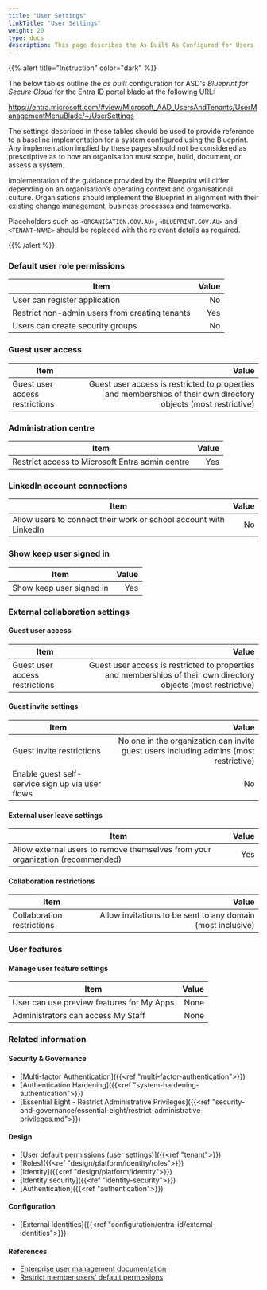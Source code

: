```yaml
---
title: "User Settings"
linkTitle: "User Settings"
weight: 20
type: docs
description: This page describes the As Built As Configured for Users - User settings in Entra ID portal.
---
```


{{% alert title="Instruction" color="dark" %}}
 
The below tables outline the *as built* configuration for ASD's *Blueprint for Secure Cloud* for the Entra ID portal blade at the following URL:

https://entra.microsoft.com/#view/Microsoft_AAD_UsersAndTenants/UserManagementMenuBlade/~/UserSettings

The settings described in these tables should be used to provide reference to a baseline implementation for a system configured using the Blueprint. Any implementation implied by these pages should not be considered as prescriptive as to how an organisation must scope, build, document, or assess a system.

Implementation of the guidance provided by the Blueprint will differ depending on an organisation’s operating context and organisational culture. Organisations should implement the Blueprint in alignment with their existing change management, business processes and frameworks.

Placeholders such as `<ORGANISATION.GOV.AU>`, `<BLUEPRINT.GOV.AU>` and `<TENANT-NAME>` should be replaced with the relevant details as required.

{{% /alert %}}

### Default user role permissions

| Item                                           | Value |
| ---------------------------------------------- | ----: |
| User can register application                  |    No |
| Restrict non-admin users from creating tenants |   Yes |
| Users can create security groups               |    No |

### Guest user access

| Item                           |                                                                                                          Value |
| ------------------------------ | -------------------------------------------------------------------------------------------------------------: |
| Guest user access restrictions | Guest user access is restricted to properties and memberships of their own directory objects (most restrictive) |

### Administration centre

| Item                                            | Value |
| ----------------------------------------------- | ----: |
| Restrict access to Microsoft Entra admin centre |   Yes |

### LinkedIn account connections

| Item                                                              | Value |
| ----------------------------------------------------------------- | ----: |
| Allow users to connect their work or school account with LinkedIn |    No |

### Show keep user signed in

| Item                     | Value |
| ------------------------ | ----: |
| Show keep user signed in |   Yes |

### External collaboration settings

#### Guest user access

| Item                           |                                                                                                           Value |
| ------------------------------ | --------------------------------------------------------------------------------------------------------------: |
| Guest user access restrictions | Guest user access is restricted to properties and memberships of their own directory objects (most restrictive) |

#### Guest invite settings

| Item                                             |                                                                                 Value |
| ------------------------------------------------ | ------------------------------------------------------------------------------------: |
| Guest invite restrictions                        | No one in the organization can invite guest users including admins (most restrictive) |
| Enable guest self-service sign up via user flows |                                                                                    No |

#### External user leave settings

| Item                                                                           | Value |
| ------------------------------------------------------------------------------ | ----: |
| Allow external users to remove themselves from your organization (recommended) |   Yes |

#### Collaboration restrictions

| Item                       |                                                       Value |
| -------------------------- | ----------------------------------------------------------: |
| Collaboration restrictions | Allow invitations to be sent to any domain (most inclusive) |

### User features

#### Manage user feature settings

| Item                                      | Value |
| ----------------------------------------- | ----: |
| User can use preview features for My Apps |  None |
| Administrators can access My Staff        |  None |

### Related information

#### Security & Governance

* [Multi-factor Authentication]({{<ref "multi-factor-authentication">}})
* [Authentication Hardening]({{<ref "system-hardening-authentication">}})
* [Essential Eight - Restrict Administrative Privileges]({{<ref "security-and-governance/essential-eight/restrict-administrative-privileges.md">}})

#### Design

* [User default permissions (user settings)]({{<ref "tenant">}})
* [Roles]({{<ref "design/platform/identity/roles">}})
* [Identity]({{<ref "design/platform/identity">}})
* [Identity security]({{<ref "identity-security">}})
* [Authentication]({{<ref "authentication">}})

#### Configuration

* [External Identities]({{<ref "configuration/entra-id/external-identities">}})

#### References

* [Enterprise user management documentation](https://learn.microsoft.com/entra/identity/users/)
* [Restrict member users' default permissions](https://learn.microsoft.com/entra/fundamentals/users-default-permissions#restrict-member-users-default-permissions)